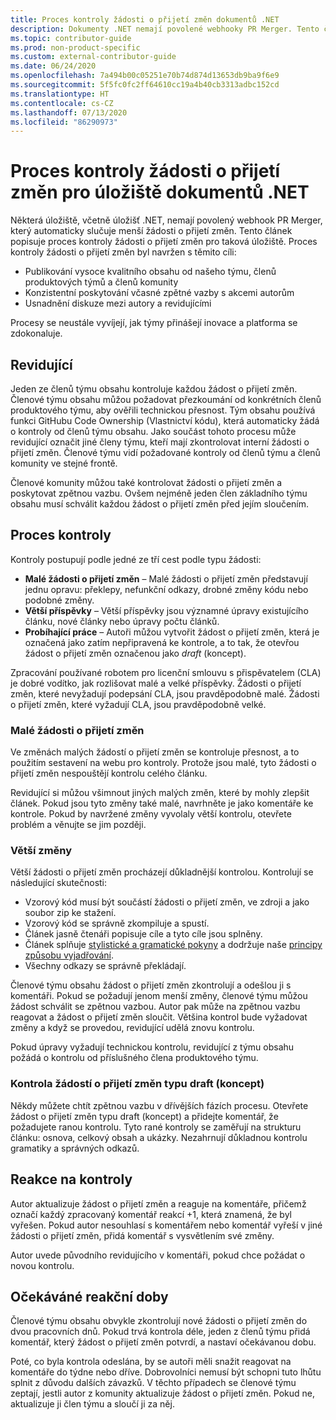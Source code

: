 ```yaml
---
title: Proces kontroly žádosti o přijetí změn dokumentů .NET
description: Dokumenty .NET nemají povolené webhooky PR Merger. Tento článek popisuje proces kontroly žádosti o přijetí změn pro taková úložiště.
ms.topic: contributor-guide
ms.prod: non-product-specific
ms.custom: external-contributor-guide
ms.date: 06/24/2020
ms.openlocfilehash: 7a494b00c05251e70b74d874d13653db9ba9f6e9
ms.sourcegitcommit: 5f5fc0fc2ff64610cc19a4b40cb3313adbc152cd
ms.translationtype: HT
ms.contentlocale: cs-CZ
ms.lasthandoff: 07/13/2020
ms.locfileid: "86290973"
---
```

# <a name="pull-request-review-process-for-the-net-docs-repositories"></a>Proces kontroly žádosti o přijetí změn pro úložiště dokumentů .NET

Některá úložiště, včetně úložišť .NET, nemají povolený webhook PR Merger, který automaticky slučuje menší žádosti o přijetí změn. Tento článek popisuje proces kontroly žádosti o přijetí změn pro taková úložiště. Proces kontroly žádosti o přijetí změn byl navržen s těmito cíli:

- Publikování vysoce kvalitního obsahu od našeho týmu, členů produktových týmů a členů komunity
- Konzistentní poskytování včasné zpětné vazby s akcemi autorům
- Usnadnění diskuze mezi autory a revidujícími

Procesy se neustále vyvíjejí, jak týmy přinášejí inovace a platforma se zdokonaluje.

## <a name="reviewers"></a>Revidující

Jeden ze členů týmu obsahu kontroluje každou žádost o přijetí změn. Členové týmu obsahu můžou požadovat přezkoumání od konkrétních členů produktového týmu, aby ověřili technickou přesnost. Tým obsahu používá funkci GitHubu Code Ownership (Vlastnictví kódu), která automaticky žádá o kontroly od členů týmu obsahu. Jako součást tohoto procesu může revidující označit jiné členy týmu, kteří mají zkontrolovat interní žádosti o přijetí změn. Členové týmu vidí požadované kontroly od členů týmu a členů komunity ve stejné frontě.

Členové komunity můžou také kontrolovat žádosti o přijetí změn a poskytovat zpětnou vazbu. Ovšem nejméně jeden člen základního týmu obsahu musí schválit každou žádost o přijetí změn před jejím sloučením.

## <a name="review-process"></a>Proces kontroly

Kontroly postupují podle jedné ze tří cest podle typu žádosti:

- **Malé žádosti o přijetí změn** – Malé žádosti o přijetí změn představují jednu opravu: překlepy, nefunkční odkazy, drobné změny kódu nebo podobné změny.
- **Větší příspěvky** – Větší příspěvky jsou významné úpravy existujícího článku, nové články nebo úpravy počtu článků.
- **Probíhající práce** – Autoři můžou vytvořit žádost o přijetí změn, která je označená jako zatím nepřipravená ke kontrole, a to tak, že otevřou žádost o přijetí změn označenou jako *draft* (koncept).

Zpracování používané robotem pro licenční smlouvu s přispěvatelem (CLA) je dobré vodítko, jak rozlišovat malé a velké příspěvky. Žádosti o přijetí změn, které nevyžadují podepsání CLA, jsou pravděpodobně malé. Žádosti o přijetí změn, které vyžadují CLA, jsou pravděpodobně velké.

### <a name="small-prs"></a>Malé žádosti o přijetí změn

Ve změnách malých žádostí o přijetí změn se kontroluje přesnost, a to použitím sestavení na webu pro kontroly. Protože jsou malé, tyto žádosti o přijetí změn nespouštějí kontrolu celého článku. 

Revidující si můžou všimnout jiných malých změn, které by mohly zlepšit článek. Pokud jsou tyto změny také malé, navrhněte je jako komentáře ke kontrole. Pokud by navržené změny vyvolaly větší kontrolu, otevřete problém a věnujte se jim později. 

### <a name="larger-changes"></a>Větší změny

Větší žádosti o přijetí změn procházejí důkladnější kontrolou. Kontrolují se následující skutečnosti:

- Vzorový kód musí být součástí žádosti o přijetí změn, ve zdroji a jako soubor zip ke stažení.
- Vzorový kód se správně zkompiluje a spustí.
- Článek jasně čtenáři popisuje cíle a tyto cíle jsou splněny.
- Článek splňuje [stylistické a gramatické pokyny](dotnet-style-guide.md) a dodržuje naše [principy způsobu vyjadřování](dotnet-voice-tone.md).
- Všechny odkazy se správně překládají.

Členové týmu obsahu žádost o přijetí změn zkontrolují a odešlou ji s komentáři. Pokud se požadují jenom menší změny, členové týmu můžou žádost schválit se zpětnou vazbou. Autor pak může na zpětnou vazbu reagovat a žádost o přijetí změn sloučit. Většina kontrol bude vyžadovat změny a když se provedou, revidující udělá znovu kontrolu.

Pokud úpravy vyžadují technickou kontrolu, revidující z týmu obsahu požádá o kontrolu od příslušného člena produktového týmu.

### <a name="review-draft-pull-requests"></a>Kontrola žádostí o přijetí změn typu draft (koncept)

Někdy můžete chtít zpětnou vazbu v dřívějších fázích procesu. Otevřete žádost o přijetí změn typu draft (koncept) a přidejte komentář, že požadujete ranou kontrolu. Tyto rané kontroly se zaměřují na strukturu článku: osnova, celkový obsah a ukázky. Nezahrnují důkladnou kontrolu gramatiky a správných odkazů.

## <a name="respond-to-reviews"></a>Reakce na kontroly

Autor aktualizuje žádost o přijetí změn a reaguje na komentáře, přičemž označí každý zpracovaný komentář reakcí +1, která znamená, že byl vyřešen. Pokud autor nesouhlasí s komentářem nebo komentář vyřeší v jiné žádosti o přijetí změn, přidá komentář s vysvětlením své změny.

Autor uvede původního revidujícího v komentáři, pokud chce požádat o novou kontrolu. 

## <a name="response-time-expectations"></a>Očekáváné reakční doby

Členové týmu obsahu obvykle zkontrolují nové žádosti o přijetí změn do dvou pracovních dnů. Pokud trvá kontrola déle, jeden z členů týmu přidá komentář, který žádost o přijetí změn potvrdí, a nastaví očekávanou dobu.

Poté, co byla kontrola odeslána, by se autoři měli snažit reagovat na komentáře do týdne nebo dříve. Dobrovolníci nemusí být schopni tuto lhůtu splnit z důvodu dalších závazků. V těchto případech se členové týmu zeptají, jestli autor z komunity aktualizuje žádost o přijetí změn. Pokud ne, aktualizuje ji člen týmu a sloučí ji za něj.
